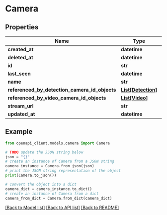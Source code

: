 # Camera


## Properties

Name | Type | Description | Notes
------------ | ------------- | ------------- | -------------
**created_at** | **datetime** |  | [optional] 
**deleted_at** | **datetime** |  | [optional] 
**id** | **str** |  | [optional] 
**last_seen** | **datetime** |  | [optional] 
**name** | **str** |  | [optional] 
**referenced_by_detection_camera_id_objects** | [**List[Detection]**](Detection.md) |  | [optional] 
**referenced_by_video_camera_id_objects** | [**List[Video]**](Video.md) |  | [optional] 
**stream_url** | **str** |  | [optional] 
**updated_at** | **datetime** |  | [optional] 

## Example

```python
from openapi_client.models.camera import Camera

# TODO update the JSON string below
json = "{}"
# create an instance of Camera from a JSON string
camera_instance = Camera.from_json(json)
# print the JSON string representation of the object
print(Camera.to_json())

# convert the object into a dict
camera_dict = camera_instance.to_dict()
# create an instance of Camera from a dict
camera_from_dict = Camera.from_dict(camera_dict)
```
[[Back to Model list]](../README.md#documentation-for-models) [[Back to API list]](../README.md#documentation-for-api-endpoints) [[Back to README]](../README.md)


